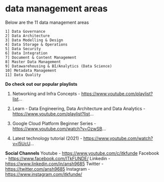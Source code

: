 # data management areas

Below are the 11 data management areas
```
1] Data Governance
2] Data Architecture
3] Data Modelling & Design
4] Data Storage & Operations
5] Data Security
6] Data Integration
7] Document & Content Management
8] Master Data Management
9] Datawarehousing & BI/Analytics (Data Science)
10] Metadata Management
11] Data Quality
```
**Do check out our popular playlists** 

1) Networking and Infra Concepts - https://www.youtube.com/playlist?list...

2) Learn - Data Engineering, Data Architecture and Data Analytics - https://www.youtube.com/playlist?list...

3) Google Cloud Platform Beginner Series -
https://www.youtube.com/watch?v=OzwSB...

4)  Latest technology tutorial (2021) - 
https://www.youtube.com/watch?v=l5UcU...



**Social Channels**
Youtube - https://www.youtube.com/c/itkfunde
Facebook - https://www.facebook.com/ITkFUNDE/
Linkedin - https://www.linkedin.com/in/ansh9685
Twitter - https://twitter.com/ansh9685
Instagram -https://www.instagram.com/itkfunde/


